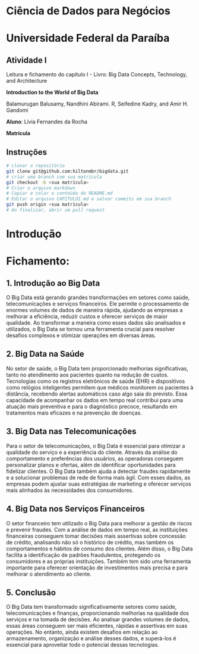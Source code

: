 # Ciência de Dados para Negócios

# Universidade Federal da Paraíba

## Atividade I

Leitura e fichamento do capítulo I - Livro: Big Data
Concepts, Technology, and Architecture

**Introduction to the World of Big Data**

Balamurugan Balusamy, Nandhini Abirami. R, Seifedine Kadry, and Amir H. Gandomi

**Aluno**: Lívia Fernandes da Rocha

**Matrícula**

## Instruções

```bash
# clonar o repositório
git clone git@github.com:hiltonmbr/bigdata.git
# criar uma branch com sua matrícula
git checkout -b <sua matrícula>
# Criar o arquivo markdown 
# Copiar e colar o conteúdo do README.md
# Editar o arquivo CAPITULO1.md e salvar commits em sua branch
git push origin <sua matrícula>
# Ao finalizar, abrir um pull request
```

# Introdução

# Fichamento: 

## 1. Introdução ao Big Data
O Big Data está gerando grandes transformações em setores como saúde, telecomunicações e serviços financeiros. Ele permite o processamento de enormes volumes de dados de maneira rápida, ajudando as empresas a melhorar a eficiência, reduzir custos e oferecer serviços de maior qualidade. Ao transformar a maneira como esses dados são analisados e utilizados, o Big Data se tornou uma ferramenta crucial para resolver desafios complexos e otimizar operações em diversas áreas.

## 2. Big Data na Saúde
No setor de saúde, o Big Data tem proporcionado melhorias significativas, tanto no atendimento aos pacientes quanto na redução de custos. Tecnologias como os registros eletrônicos de saúde (EHR) e dispositivos como relógios inteligentes permitem que médicos monitorem os pacientes à distância, recebendo alertas automáticos caso algo saia do previsto. Essa capacidade de acompanhar os dados em tempo real contribui para uma atuação mais preventiva e para o diagnóstico precoce, resultando em tratamentos mais eficazes e na prevenção de doenças.

## 3. Big Data nas Telecomunicações
Para o setor de telecomunicações, o Big Data é essencial para otimizar a qualidade do serviço e a experiência do cliente. Através da análise do comportamento e preferências dos usuários, as operadoras conseguem personalizar planos e ofertas, além de identificar oportunidades para fidelizar clientes. O Big Data também ajuda a detectar fraudes rapidamente e a solucionar problemas de rede de forma mais ágil. Com esses dados, as empresas podem ajustar suas estratégias de marketing e oferecer serviços mais alinhados às necessidades dos consumidores.

## 4. Big Data nos Serviços Financeiros
O setor financeiro tem utilizado o Big Data para melhorar a gestão de riscos e prevenir fraudes. Com a análise de dados em tempo real, as instituições financeiras conseguem tomar decisões mais assertivas sobre concessão de crédito, analisando não só o histórico de crédito, mas também os comportamentos e hábitos de consumo dos clientes. Além disso, o Big Data facilita a identificação de padrões fraudulentos, protegendo os consumidores e as próprias instituições. Também tem sido uma ferramenta importante para oferecer orientação de investimentos mais precisa e para melhorar o atendimento ao cliente.

## 5. Conclusão
O Big Data tem transformado significativamente setores como saúde, telecomunicações e finanças, proporcionando melhorias na qualidade dos serviços e na tomada de decisões. Ao analisar grandes volumes de dados, essas áreas conseguem ser mais eficientes, rápidas e assertivas em suas operações. No entanto, ainda existem desafios em relação ao armazenamento, organização e análise desses dados, e superá-los é essencial para aproveitar todo o potencial dessas tecnologias.

